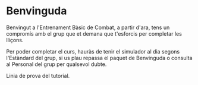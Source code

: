 # Benvinguda

Benvingut a l'Entrenament Bàsic de Combat, a partir d'ara, tens un compromís amb el grup que et demana que t'esforcis per completar les lliçons.

Per poder completar el curs, hauràs de tenir el simulador al dia segons l'Estàndard del grup, si us plau repassa el paquet de Benvinguda o consulta al Personal del grup per qualsevol dubte.

Linia de prova del tutorial.
